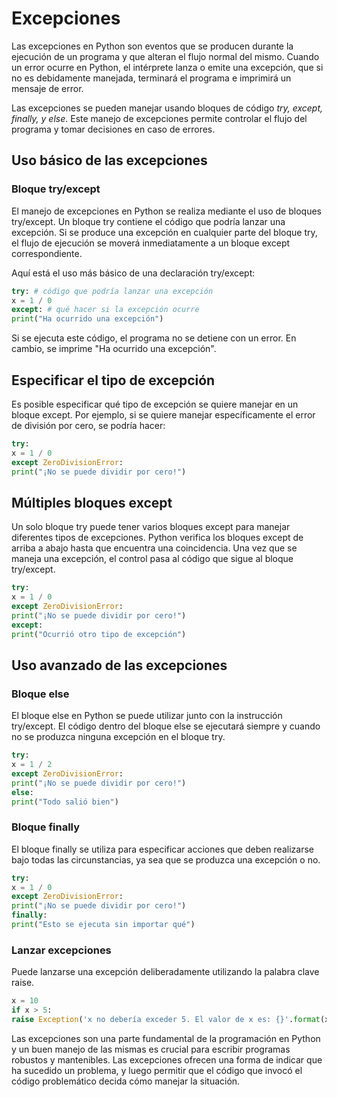 # Excepciones

Las excepciones en Python son eventos que se producen durante la ejecución de un programa y que alteran el flujo normal del mismo. Cuando un error ocurre en Python, el intérprete lanza o emite una excepción, que si no es debidamente manejada, terminará el programa e imprimirá un mensaje de error.

Las excepciones se pueden manejar usando bloques de código _try, except, finally, y else_. Este manejo de excepciones permite controlar el flujo del programa y tomar decisiones en caso de errores.

## Uso básico de las excepciones

### Bloque try/except

El manejo de excepciones en Python se realiza mediante el uso de bloques try/except. Un bloque try contiene el código que podría lanzar una excepción. Si se produce una excepción en cualquier parte del bloque try, el flujo de ejecución se moverá inmediatamente a un bloque except correspondiente.

Aquí está el uso más básico de una declaración try/except:

```py
try: # código que podría lanzar una excepción
x = 1 / 0
except: # qué hacer si la excepción ocurre
print("Ha ocurrido una excepción")
```

Si se ejecuta este código, el programa no se detiene con un error. En cambio, se imprime "Ha ocurrido una excepción".

## Especificar el tipo de excepción

Es posible especificar qué tipo de excepción se quiere manejar en un bloque except. Por ejemplo, si se quiere manejar específicamente el error de división por cero, se podría hacer:

```py
try:
x = 1 / 0
except ZeroDivisionError:
print("¡No se puede dividir por cero!")
```

## Múltiples bloques except

Un solo bloque try puede tener varios bloques except para manejar diferentes tipos de excepciones. Python verifica los bloques except de arriba a abajo hasta que encuentra una coincidencia. Una vez que se maneja una excepción, el control pasa al código que sigue al bloque try/except.

```py
try:
x = 1 / 0
except ZeroDivisionError:
print("¡No se puede dividir por cero!")
except:
print("Ocurrió otro tipo de excepción")
```

## Uso avanzado de las excepciones

### Bloque else

El bloque else en Python se puede utilizar junto con la instrucción try/except. El código dentro del bloque else se ejecutará siempre y cuando no se produzca ninguna excepción en el bloque try.

```py
try:
x = 1 / 2
except ZeroDivisionError:
print("¡No se puede dividir por cero!")
else:
print("Todo salió bien")
```

### Bloque finally

El bloque finally se utiliza para especificar acciones que deben realizarse bajo todas las circunstancias, ya sea que se produzca una excepción o no.

```py
try:
x = 1 / 0
except ZeroDivisionError:
print("¡No se puede dividir por cero!")
finally:
print("Esto se ejecuta sin importar qué")
```

### Lanzar excepciones

Puede lanzarse una excepción deliberadamente utilizando la palabra clave raise.

```py
x = 10
if x > 5:
raise Exception('x no debería exceder 5. El valor de x es: {}'.format(x))
```

Las excepciones son una parte fundamental de la programación en Python y un buen manejo de las mismas es crucial para escribir programas robustos y mantenibles. Las excepciones ofrecen una forma de indicar que ha sucedido un problema, y luego permitir que el código que invocó el código problemático decida cómo manejar la situación.

